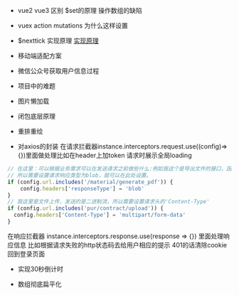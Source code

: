 - vue2 vue3 区别 $set的原理 操作数组的缺陷

- vuex action mutations 为什么这样设置

- $nexttick 实现原理  [实现原理](https://blog.csdn.net/weixin_53312997/article/details/126979838) 

- 移动端适配方案

- 微信公众号获取用户信息过程

- 项目中的难题 

- 图片懒加载

- 闭包底层原理
    

- 重排重绘

- 对axios的封装
在请求拦截器instance.interceptors.request.use((config)=>{})里面做处理比如在header上加token 请求时展示全局loading 
```javascript
// 在这里：可以根据业务需求可以在发送请求之前做些什么:例如我这个是导出文件的接口，因为返回的是二进制流，
// 所以需要设置请求响应类型为blob，就可以在此处设置。
if (config.url.includes('/material/generate_pdf')) {
    config.headers['responseType'] = 'blob'
}
// 我这里是文件上传，发送的是二进制流，所以需要设置请求头的'Content-Type'
if (config.url.includes('pur/contract/upload')) {
  config.headers['Content-Type'] = 'multipart/form-data'
}
```
在响应拦截器 instance.interceptors.response.use(response => {}) 里面处理响应信息 比如根据请求失败的http状态码去给用户相应的提示 401的话清除cookie 回到登录页面

- 实现30秒倒计时

- 数组彻底扁平化 


